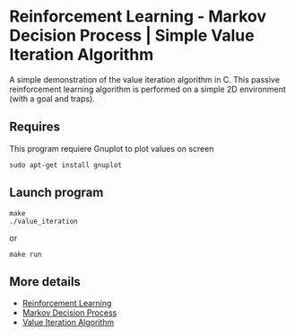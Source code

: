 # Reinforcement Learning - Markov Decision Process | Simple Value Iteration Algorithm
A simple demonstration of the value iteration algorithm in C. This passive reinforcement learning algorithm is performed on a simple 2D environment (with a goal and traps).

## Requires

This program requiere Gnuplot to plot values on screen

```
sudo apt-get install gnuplot
```

## Launch program

```
make
./value_iteration
```

or

```
make run
```

## More details

* [Reinforcement Learning](https://en.wikipedia.org/wiki/Reinforcement_learning)
* [Markov Decision Process](https://en.wikipedia.org/wiki/Markov_decision_process)
* [Value Iteration Algorithm](https://www.cs.cmu.edu/afs/cs/project/jair/pub/volume4/kaelbling96a-html/node19.html)
